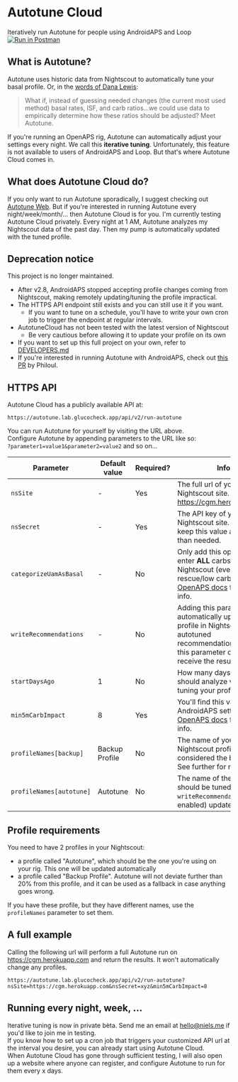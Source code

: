 
# Autotune Cloud
Iteratively run Autotune for people using AndroidAPS and Loop  
[![Run in Postman](https://run.pstmn.io/button.svg)](https://app.getpostman.com/run-collection/6da840e2363e08be7c69)

## What is Autotune?
Autotune uses historic data from Nightscout to automatically tune your basal profile.  Or, in the [words of Dana Lewis](https://diyps.org/2017/01/20/autotune-automatically-assessing-basal-rates-isf-and-carb-ratio-with-openaps-and-even-without-it/):
> What if, instead of guessing needed changes (the current most used method) basal rates, ISF, and carb ratios…we could use data to empirically determine how these ratios should be adjusted? Meet Autotune.

If you're running an OpenAPS rig, Autotune can automatically adjust your settings every night. We call this **iterative tuning**. Unfortunately, this feature is not available to users of AndroidAPS and Loop. But that's where Autotune Cloud comes in.

## What does Autotune Cloud do?
If you only want to run Autotune sporadically, I suggest checking out [Autotune Web](https://autotuneweb.azurewebsites.net/). But if you're interested in running Autotune every night/week/month/... then Autotune Cloud is for you.
I'm currently testing Autotune Cloud privately. Every night at 1 AM, Autotune analyzes my Nightscout data of the past day. Then my pump is automatically updated with the tuned profile.

## Deprecation notice
This project is no longer maintained. 
- After v2.8, AndroidAPS stopped accepting profile changes coming from Nightscout, making remotely updating/tuning the profile impractical.
- The HTTPS API endpoint still exists and you can still use it if you want.
  - If you want to tune on a schedule, you'll have to write your own cron job to trigger the endpoint at regular intervals.
- AutotuneCloud has not been tested with the latest version of Nightscout
  - Be very cautious before allowing it to update your profile on its own
- If you want to set up this full project on your own, refer to [DEVELOPERS.md](./DEVELOPERS.md)
- If you're interested in running Autotune with AndroidAPS, check out [this PR](https://github.com/nightscout/AndroidAPS/pull/34) by Philoul.

## HTTPS API
Autotune Cloud has a publicly available API at:
```
https://autotune.lab.glucocheck.app/api/v2/run-autotune
```
You can run Autotune for yourself by visiting the URL above.  
Configure Autotune by appending parameters to the URL like so:  
`?parameter1=value1&parameter2=value2` and so on...

| Parameter | Default value | Required? | Info |
|-----------|---------------|-----------|------|
| `nsSite` | - | Yes | The full url of your Nightscout site. E.g.: https://cgm.herokuapp.com |
| `nsSecret` | - | Yes | The API key of your Nightscout site. We will not keep this value any longer than needed.|
|`categorizeUamAsBasal`| - |No|Only add this option if you enter **ALL** carbs into Nightscout (even rescue/low carbs). See [OpenAPS docs](https://openaps.readthedocs.io/en/latest/docs/While%20You%20Wait%20For%20Gear/preferences-and-safety-settings.html#min-5m-carbimpact) for more info. |
|`writeRecommendations`| - |No|Adding this parameter will automatically update your profile in Nightscout to the autotuned recommendations. Leave this parameter out to just receive the results. |
|`startDaysAgo`|1|No|How many days Autotune should analyze when tuning your profile. |
|`min5mCarbImpact`|8|Yes|You'll find this value in your AndroidAPS settings. See [OpenAPS docs](https://openaps.readthedocs.io/en/latest/docs/While%20You%20Wait%20For%20Gear/preferences-and-safety-settings.html#min-5m-carbimpact) for more info. |
|`profileNames[backup]`|Backup Profile|No|The name of your Nightscout profile that's considered the baseline. See further for more info. |
|`profileNames[autotune]`|Autotune|No|The name of the profile that should be tuned and (if `writeRecommendations` is enabled) updated. |

## Profile requirements
You need to have 2 profiles in your Nightscout:

* a profile called "Autotune", which should be the one you're using on your rig. This one will be updated automatically
* a profile called "Backup Profile". Autotune will not deviate further than 20% from this profile, and it can be used as a fallback in case anything goes wrong.

If you have these profile, but they have different names, use the `profileNames` parameter to set them.

## A full example
Calling the following url will perform a full Autotune run on https://cgm.herokuapp.com and return the results. It won't automatically change any profiles.
```
https://autotune.lab.glucocheck.app/api/v2/run-autotune?nsSite=https://cgm.herokuapp.com&nsSecret=xyz&min5mCarbImpact=8
```

## Running every night, week, ...
Iterative tuning is now in private bèta. Send me an email at hello@niels.me if you'd like to join me in testing.  
If you know how to set up a cron job that triggers your customized API url at the interval you desire, you can already start using Autotune Cloud.  
When Autotune Cloud has gone through sufficient testing, I will also open up a website where anyone can register, and configure Autotune to run for them every x days.
